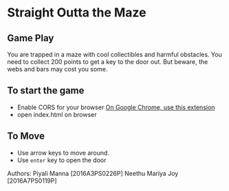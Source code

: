 # Straight Outta the Maze

## Game Play
You are trapped in a maze with cool collectibles and harmful obstacles. You need to collect 200 points to get a key to the door out. But beware, the webs and bars may cost you some.

## To start the game
- Enable CORS for your browser [On Google Chrome, use this extension](https://chrome.google.com/webstore/detail/allow-control-allow-origi/nlfbmbojpeacfghkpbjhddihlkkiljbi?hl=en)
- open index.html on browser

## To Move
- Use arrow keys to move around. 
- Use `enter` key to open the door

Authors: 
Piyali Manna [2016A3PS0226P]
Neethu Mariya Joy [2016A7PS0119P]


